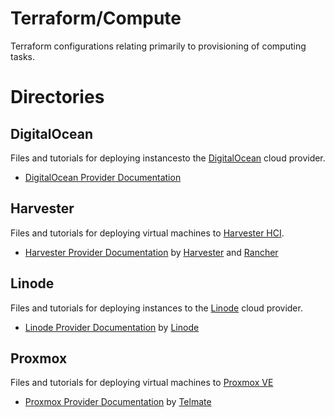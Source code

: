 # Terraform/Compute

Terraform configurations relating primarily to provisioning of computing tasks.

# Directories

## DigitalOcean

Files and tutorials for deploying instancesto the [DigitalOcean](https://digitalocean.com) cloud provider.

 - [DigitalOcean Provider Documentation](https://registry.terraform.io/providers/digitalocean/digitalocean/latest)

## Harvester

Files and tutorials for deploying virtual machines to [Harvester HCI](https://harvesterhci.io/).

 - [Harvester Provider Documentation](https://registry.terraform.io/providers/harvester/harvester/latest) by [Harvester](https://registry.terraform.io/namespaces/harvester) and [Rancher](https://registry.terraform.io/namespaces/rancher)

## Linode

Files and tutorials for deploying instances to the [Linode](https://linode.com) cloud provider.

- [Linode Provider Documentation](https://registry.terraform.io/providers/linode/linode/1.27.2) by [Linode](https://registry.terraform.io/namespaces/linode)

## Proxmox

Files and tutorials for deploying virtual machines to [Proxmox VE](https://proxmox.com/en/)

 - [Proxmox Provider Documentation](https://registry.terraform.io/providers/Telmate/proxmox/latest) by [Telmate](https://registry.terraform.io/namespaces/Telmate)